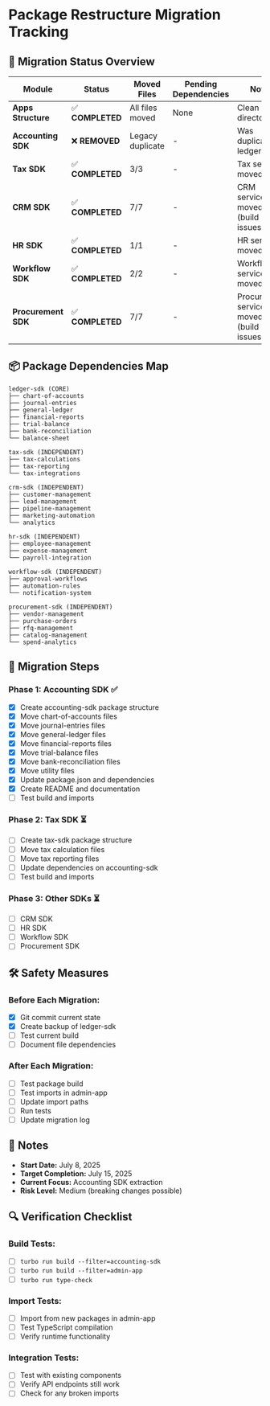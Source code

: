 # Package Restructure Migration Tracking

## 🎯 **Migration Status Overview**

| Module | Status | Moved Files | Pending Dependencies | Notes |
|--------|--------|-------------|---------------------|-------|
| **Apps Structure** | ✅ **COMPLETED** | All files moved | None | Clean apps directory |
| **Accounting SDK** | ❌ **REMOVED** | Legacy duplicate | - | Was duplicate of ledger-sdk |
| **Tax SDK** | ✅ **COMPLETED** | 3/3 | - | Tax services moved |
| **CRM SDK** | ✅ **COMPLETED** | 7/7 | - | CRM services moved (build issues) |
| **HR SDK** | ✅ **COMPLETED** | 1/1 | - | HR services moved |
| **Workflow SDK** | ✅ **COMPLETED** | 2/2 | - | Workflow services moved |
| **Procurement SDK** | ✅ **COMPLETED** | 7/7 | - | Procurement services moved (build issues) |

## 📦 **Package Dependencies Map**

```
ledger-sdk (CORE)
├── chart-of-accounts
├── journal-entries
├── general-ledger
├── financial-reports
├── trial-balance
├── bank-reconciliation
└── balance-sheet

tax-sdk (INDEPENDENT)
├── tax-calculations
├── tax-reporting
└── tax-integrations

crm-sdk (INDEPENDENT)
├── customer-management
├── lead-management
├── pipeline-management
├── marketing-automation
└── analytics

hr-sdk (INDEPENDENT)
├── employee-management
├── expense-management
└── payroll-integration

workflow-sdk (INDEPENDENT)
├── approval-workflows
├── automation-rules
└── notification-system

procurement-sdk (INDEPENDENT)
├── vendor-management
├── purchase-orders
├── rfq-management
├── catalog-management
└── spend-analytics
```

## 🔄 **Migration Steps**

### **Phase 1: Accounting SDK** ✅
- [x] Create accounting-sdk package structure
- [x] Move chart-of-accounts files
- [x] Move journal-entries files
- [x] Move general-ledger files
- [x] Move financial-reports files
- [x] Move trial-balance files
- [x] Move bank-reconciliation files
- [x] Move utility files
- [x] Update package.json and dependencies
- [x] Create README and documentation
- [ ] Test build and imports

### **Phase 2: Tax SDK** ⏳
- [ ] Create tax-sdk package structure
- [ ] Move tax calculation files
- [ ] Move tax reporting files
- [ ] Update dependencies on accounting-sdk
- [ ] Test build and imports

### **Phase 3: Other SDKs** ⏳
- [ ] CRM SDK
- [ ] HR SDK
- [ ] Workflow SDK
- [ ] Procurement SDK

## 🛠 **Safety Measures**

### **Before Each Migration:**
- [x] Git commit current state
- [x] Create backup of ledger-sdk
- [ ] Test current build
- [ ] Document file dependencies

### **After Each Migration:**
- [ ] Test package build
- [ ] Test imports in admin-app
- [ ] Update import paths
- [ ] Run tests
- [ ] Update migration log

## 📝 **Notes**

- **Start Date:** July 8, 2025
- **Target Completion:** July 15, 2025
- **Current Focus:** Accounting SDK extraction
- **Risk Level:** Medium (breaking changes possible)

## 🔍 **Verification Checklist**

### **Build Tests:**
- [ ] `turbo run build --filter=accounting-sdk`
- [ ] `turbo run build --filter=admin-app`
- [ ] `turbo run type-check`

### **Import Tests:**
- [ ] Import from new packages in admin-app
- [ ] Test TypeScript compilation
- [ ] Verify runtime functionality

### **Integration Tests:**
- [ ] Test with existing components
- [ ] Verify API endpoints still work
- [ ] Check for any broken imports 